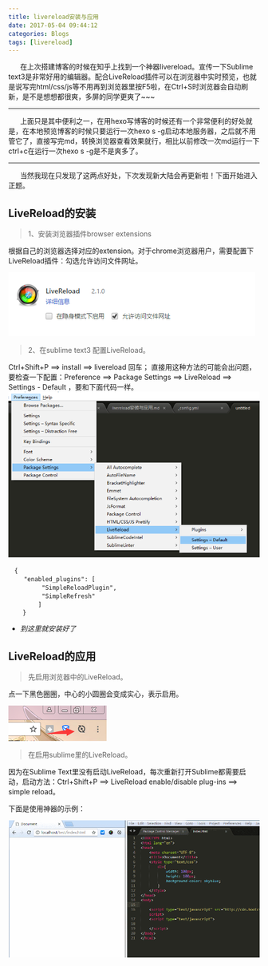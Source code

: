 ```yaml
---
title: livereload安装与应用
date: 2017-05-04 09:44:12
categories: Blogs
tags: [livereload]
---
```

&nbsp;&nbsp;&nbsp;&nbsp;&nbsp;&nbsp;在上次搭建博客的时候在知乎上找到一个神器livereload。宣传一下Sublime text3是非常好用的编辑器。配合LiveReload插件可以在浏览器中实时预览，也就是说写完html/css/js等不用再到浏览器里按F5啦，在Ctrl+S时浏览器会自动刷新，是不是想想都很爽，多屏的同学更爽了~~~<!--more-->

----------

&nbsp;&nbsp;&nbsp;&nbsp;&nbsp;&nbsp;上面只是其中便利之一，在用hexo写博客的时候还有一个非常便利的好处就是，在本地预览博客的时候只要运行一次hexo s -g启动本地服务器，之后就不用管它了，直接写完md，转换浏览器查看效果就行，相比以前修改一次md运行一下ctrl+c在运行一次hexo s -g是不是爽多了。

-----------

&nbsp;&nbsp;&nbsp;&nbsp;&nbsp;&nbsp;当然我现在只发现了这两点好处，下次发现新大陆会再更新啦！下面开始进入正题。
## LiveReload的安装

> 1、安装浏览器插件browser extensions

根据自己的浏览器选择对应的extension。对于chrome浏览器用户，需要配置下LiveReload插件：勾选允许访问文件网址。

![扩展程序](/img/livereload/livereload1.png)

> 2、在sublime text3 配置LiveReload。

Ctrl+Shift+P ==> install ==> livereload 回车；
直接用这种方法的可能会出问题，要检查一下配置：Preference ==> Package Settings ==> LiveReload ==> Settings - Default ，要和下面代码一样。
![sublime插件](/img/livereload/livereload2.png)

	　{
     　　"enabled_plugins": [
	      　　"SimpleReloadPlugin",
	      　　"SimpleRefresh"
	    　　 ]
		}

* *到这里就安装好了*

## LiveReload的应用
> 先启用浏览器中的LiveReload。

点一下黑色圈圈，中心的小圆圈会变成实心，表示启用。

![浏览器启用livereload](/img/livereload/livereload3.png)

> 在启用sublime里的LiveReload。

因为在Sublime Text里没有启动LiveReload，每次重新打开Sublime都需要启动，启动方法：Ctrl+Shift+P ==> LiveReload enable/disable plug-ins ==> simple reload。

下面是使用神器的示例：

![使用livereload](/img/livereload/livereload4.gif)